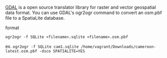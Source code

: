 
[GDAL](http://www.gdal.org/index.html) is a open source translator library for raster and vector geospatial data format. You can use GDAL's ogr2ogr command to convert an osm.pbf file to a SpatiaLite database.

format

`ogr2ogr -f SQLite <filename>.sqlite <filename>.osm.pbf`

ex.
`ogr2ogr -f SQLite cam1.sqlite /home/vagrant/Downloads/cameroon-latest.osm.pbf -dsco SPATIALITE=YES` 
